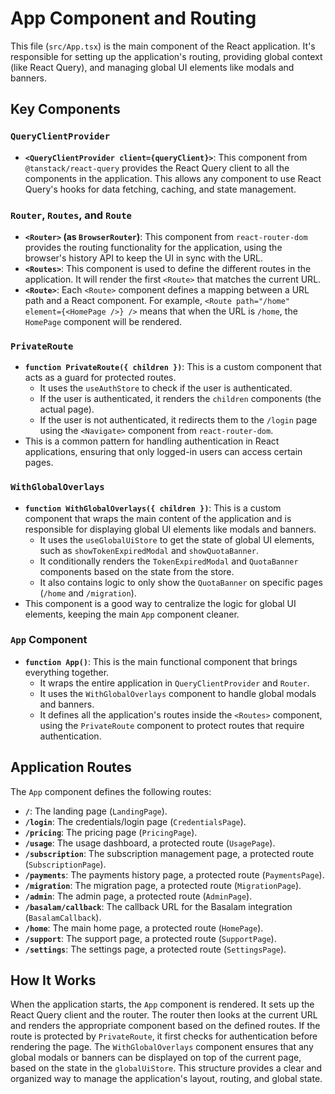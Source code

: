 # App Component and Routing

This file (`src/App.tsx`) is the main component of the React application. It's responsible for setting up the application's routing, providing global context (like React Query), and managing global UI elements like modals and banners.

## Key Components

### `QueryClientProvider`

- **`<QueryClientProvider client={queryClient}>`**: This component from `@tanstack/react-query` provides the React Query client to all the components in the application. This allows any component to use React Query's hooks for data fetching, caching, and state management.

### `Router`, `Routes`, and `Route`

- **`<Router>` (as `BrowserRouter`)**: This component from `react-router-dom` provides the routing functionality for the application, using the browser's history API to keep the UI in sync with the URL.
- **`<Routes>`**: This component is used to define the different routes in the application. It will render the first `<Route>` that matches the current URL.
- **`<Route>`**: Each `<Route>` component defines a mapping between a URL path and a React component. For example, `<Route path="/home" element={<HomePage />} />` means that when the URL is `/home`, the `HomePage` component will be rendered.

### `PrivateRoute`

- **`function PrivateRoute({ children })`**: This is a custom component that acts as a guard for protected routes.
  - It uses the `useAuthStore` to check if the user is authenticated.
  - If the user is authenticated, it renders the `children` components (the actual page).
  - If the user is not authenticated, it redirects them to the `/login` page using the `<Navigate>` component from `react-router-dom`.
- This is a common pattern for handling authentication in React applications, ensuring that only logged-in users can access certain pages.

### `WithGlobalOverlays`

- **`function WithGlobalOverlays({ children })`**: This is a custom component that wraps the main content of the application and is responsible for displaying global UI elements like modals and banners.
  - It uses the `useGlobalUiStore` to get the state of global UI elements, such as `showTokenExpiredModal` and `showQuotaBanner`.
  - It conditionally renders the `TokenExpiredModal` and `QuotaBanner` components based on the state from the store.
  - It also contains logic to only show the `QuotaBanner` on specific pages (`/home` and `/migration`).
- This component is a good way to centralize the logic for global UI elements, keeping the main `App` component cleaner.

### `App` Component

- **`function App()`**: This is the main functional component that brings everything together.
  - It wraps the entire application in `QueryClientProvider` and `Router`.
  - It uses the `WithGlobalOverlays` component to handle global modals and banners.
  - It defines all the application's routes inside the `<Routes>` component, using the `PrivateRoute` component to protect routes that require authentication.

## Application Routes

The `App` component defines the following routes:

- **`/`**: The landing page (`LandingPage`).
- **`/login`**: The credentials/login page (`CredentialsPage`).
- **`/pricing`**: The pricing page (`PricingPage`).
- **`/usage`**: The usage dashboard, a protected route (`UsagePage`).
- **`/subscription`**: The subscription management page, a protected route (`SubscriptionPage`).
- **`/payments`**: The payments history page, a protected route (`PaymentsPage`).
- **`/migration`**: The migration page, a protected route (`MigrationPage`).
- **`/admin`**: The admin page, a protected route (`AdminPage`).
- **`/basalam/callback`**: The callback URL for the Basalam integration (`BasalamCallback`).
- **`/home`**: The main home page, a protected route (`HomePage`).
- **`/support`**: The support page, a protected route (`SupportPage`).
- **`/settings`**: The settings page, a protected route (`SettingsPage`).

## How It Works

When the application starts, the `App` component is rendered. It sets up the React Query client and the router. The router then looks at the current URL and renders the appropriate component based on the defined routes. If the route is protected by `PrivateRoute`, it first checks for authentication before rendering the page. The `WithGlobalOverlays` component ensures that any global modals or banners can be displayed on top of the current page, based on the state in the `globalUiStore`. This structure provides a clear and organized way to manage the application's layout, routing, and global state.
